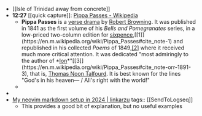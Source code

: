 - [[Isle of Trinidad away from concrete]]
- **12:27** [[quick capture]]:  [Pippa Passes - Wikipedia](https://en.wikipedia.org/wiki/Pippa_Passes)
	- **Pippa Passes** is a [verse drama](https://en.m.wikipedia.org/wiki/Verse_drama) by [Robert Browning](https://en.m.wikipedia.org/wiki/Robert_Browning). It was published in 1841 as the first volume of his *Bells and Pomegranates* series, in a low-priced two-column edition for [sixpence](https://en.m.wikipedia.org/wiki/Sixpence_(British_coin)),[[1]](https://en.m.wikipedia.org/wiki/Pippa_Passes#cite_note-1) and republished in his collected *Poems* of 1849,[[2]](https://en.m.wikipedia.org/wiki/Pippa_Passes#cite_note-2) where it received much more critical attention. It was dedicated "most admiringly to the author of *[Ion](https://en.m.wikipedia.org/wiki/Ion_(Talfourd_play))*"[[3]](https://en.m.wikipedia.org/wiki/Pippa_Passes#cite_note-orr-1891-3), that is, [Thomas Noon Talfourd](https://en.m.wikipedia.org/wiki/Thomas_Noon_Talfourd). It is best known for the lines "God's in his heaven— / All's right with the world!"
	-
-
- [My neovim markdown setup in 2024 | linkarzu](https://linkarzu.com/posts/neovim/markdown-setup-2024/#where-are-all-these-files)
  tags:: [[SendToLogseq]]
	- This provides a good bit of explanation, but no useful examples

